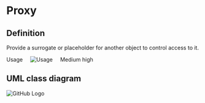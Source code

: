 # Proxy

## Definition
Provide a surrogate or placeholder for another object to control access to it.

Usage     ![Usage](../../../docs/Pictures/Usage4.png)     Medium high

## UML class diagram

![GitHub Logo](../../../docs/Pictures/DesignPatterns/proxy.gif)
